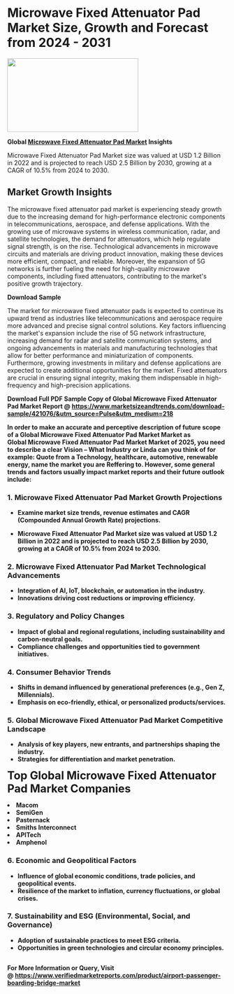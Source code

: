 <H1>Microwave Fixed Attenuator Pad Market Size, Growth and Forecast from 2024 - 2031</H1><img class="aligncenter size-medium wp-image-584254" src="https://thirdeyenews.in/wp-content/uploads/2024/09/Global-Market-Research-300x168.jpeg" alt="" width="300" height="168" /><p><strong>Global&nbsp;<a href="https://www.marketsizeandtrends.com/download-sample/421076/&amp;utm_source=Pulse&amp;utm_medium=218">Microwave Fixed Attenuator Pad Market</a> Insights</strong></p><p>Microwave Fixed Attenuator Pad Market size was valued at USD 1.2 Billion in 2022 and is projected to reach USD 2.5 Billion by 2030, growing at a CAGR of 10.5% from 2024 to 2030.</p><p><h2>Market Growth Insights</h2> <p>The microwave fixed attenuator pad market is experiencing steady growth due to the increasing demand for high-performance electronic components in telecommunications, aerospace, and defense applications. With the growing use of microwave systems in wireless communication, radar, and satellite technologies, the demand for attenuators, which help regulate signal strength, is on the rise. Technological advancements in microwave circuits and materials are driving product innovation, making these devices more efficient, compact, and reliable. Moreover, the expansion of 5G networks is further fueling the need for high-quality microwave components, including fixed attenuators, contributing to the market's positive growth trajectory.</p> <p><strong>Download Sample</strong></p> <p>The market for microwave fixed attenuator pads is expected to continue its upward trend as industries like telecommunications and aerospace require more advanced and precise signal control solutions. Key factors influencing the market's expansion include the rise of 5G network infrastructure, increasing demand for radar and satellite communication systems, and ongoing advancements in materials and manufacturing technologies that allow for better performance and miniaturization of components. Furthermore, growing investments in military and defense applications are expected to create additional opportunities for the market. Fixed attenuators are crucial in ensuring signal integrity, making them indispensable in high-frequency and high-precision applications.</p> <p><strong></p><p><span class=""><strong>Download Full PDF Sample Copy of Global Microwave Fixed Attenuator Pad Market Report</strong> @ <a href="https://www.marketsizeandtrends.com/download-sample/421076/&amp;utm_source=Pulse&amp;utm_medium=218" target="_blank">https://www.marketsizeandtrends.com/download-sample/421076/&amp;utm_source=Pulse&amp;utm_medium=218</a></span></p><p>In order to make an accurate and perceptive description of future scope of a Global&nbsp;Microwave Fixed Attenuator Pad Market Market as Global&nbsp;Microwave Fixed Attenuator Pad Market Market of 2025, you need to describe a clear Vision &ndash; What Industry or Linda can you think of for example: Quote from a Technology, healthcare, automotive, renewable energy, name the market you are Reffering to. However, some general trends and factors usually impact market reports and their future outlook include:</p><h3>1.&nbsp;<strong>Microwave Fixed Attenuator Pad Market Growth Projections</strong></h3><ul><li>Examine market size trends, revenue estimates and CAGR (Compounded Annual Growth Rate) projections.</li><li><p>Microwave Fixed Attenuator Pad Market size was valued at USD 1.2 Billion in 2022 and is projected to reach USD 2.5 Billion by 2030, growing at a CAGR of 10.5% from 2024 to 2030.</p></li></ul><h3>2.&nbsp;<strong>Microwave Fixed Attenuator Pad Market Technological Advancements</strong></h3><ul><li>Integration of AI, IoT, blockchain, or automation in the industry.</li><li>Innovations driving cost reductions or improving efficiency.</li></ul><h3>3.&nbsp;<strong>Regulatory and Policy Changes</strong></h3><ul><li>Impact of global and regional regulations, including sustainability and carbon-neutral goals.</li><li>Compliance challenges and opportunities tied to government initiatives.</li></ul><h3>4.&nbsp;<strong>Consumer Behavior Trends</strong></h3><ul><li>Shifts in demand influenced by generational preferences (e.g., Gen Z, Millennials).</li><li>Emphasis on eco-friendly, ethical, or personalized products/services.</li></ul><h3>5.&nbsp;<strong>Global Microwave Fixed Attenuator Pad Market Competitive Landscape</strong></h3><ul><li>Analysis of key players, new entrants, and partnerships shaping the industry.</li><li>Strategies for differentiation and market penetration.</li></ul><p data-pm-slice="1 1 []"><span style="color: inherit; font-family: inherit; font-size: 25px;">Top Global Microwave Fixed Attenuator Pad Market Companies</span></p><div class="" data-test-id=""><p><li>Macom</li><li> SemiGen</li><li> Pasternack</li><li> Smiths Interconnect</li><li> APITech</li><li> Amphenol</li></p></div><h3>6.&nbsp;<strong>Economic and Geopolitical Factors</strong></h3><ul><li>Influence of global economic conditions, trade policies, and geopolitical events.</li><li>Resilience of the market to inflation, currency fluctuations, or global crises.</li></ul><h3>7.&nbsp;<strong>Sustainability and ESG (Environmental, Social, and Governance)</strong></h3><ul><li>Adoption of sustainable practices to meet ESG criteria.</li><li>Opportunities in green technologies and circular economy principles.</li></ul><h2><strong style="font-size: 14px;">For More Information or Query, Visit @&nbsp;</strong><a style="background-color: #ffffff; font-size: 14px;" href="https://www.marketsizeandtrends.com/report/microwave-fixed-attenuator-pad-market/" target="_blank">https://www.verifiedmarketreports.com/product/airport-passenger-boarding-bridge-market</a></h2>
